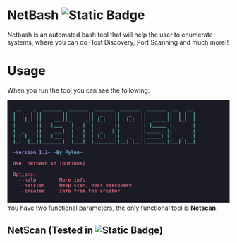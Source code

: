 # NetBash ![Static Badge](https://img.shields.io/badge/build-Version%201.1-brightgreen?logo=gnubash&logoColor=white&label=Bash&color=blue)
Netbash is an automated bash tool that will help the user to enumerate systems, where you can do Host Discovery, Port Scanning and much more!!

# Usage

When you run the tool you can see the following:

![](img/1.png)
You have two functional parameters, the only functional tool is **Netscan**.

## NetScan (Tested in ![Static Badge](https://img.shields.io/badge/build-6.8.11%20amd64-brightgreen?logo=kalilinux&logoColor=white&label=Kali%20Linux&color=blue))

